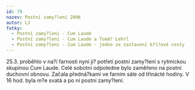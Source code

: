 ```yaml
---
id: 79
nazev: Postní zamy?lení 2006
autor: LJ
fotky:
  - Postní zamy?lení - Cum Laude
  - Postní zamy?lení - Cum Laude a Tomá? Lehrl
  - Postní zamy?lení - Cum Laude - jedno ze zastavení kří?ové cesty
---
```

25.3. proběhlo v na?í farnosti nyní ji? potřetí postní zamy?lení s rytmickou skupinou Cum Laude. Celé sobotní odpoledne bylo zaměřeno na postní duchovní obnovu. Začala předná?kami ve farním sále od třinácté hodiny. V 16 hod. byla m?e svatá a po ní postní zamy?lení. 
